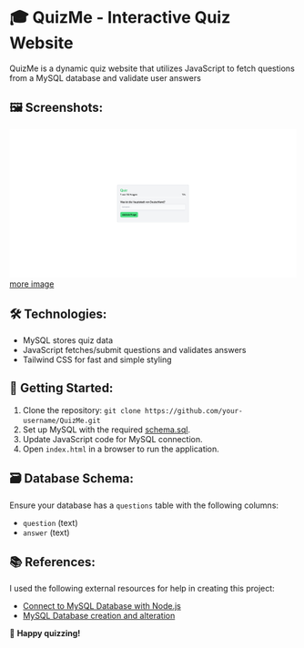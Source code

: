# 🎓 QuizMe - Interactive Quiz Website

QuizMe is a dynamic quiz website that utilizes JavaScript to fetch questions from a MySQL database and validate user answers

## 🖼️ Screenshots:
![quizpage](./.assets/quiz.png)
[more image](./.assets)

## 🛠️ Technologies:
- MySQL stores quiz data
- JavaScript fetches/submit questions and validates answers
- Tailwind CSS for fast and simple styling

## 🚀 Getting Started:
1. Clone the repository: `git clone https://github.com/your-username/QuizMe.git`
2. Set up MySQL with the required [schema.sql](./.assets/schema.sql).
3. Update JavaScript code for MySQL connection.
4. Open `index.html` in a browser to run the application.

## 🗃️ Database Schema:
Ensure your database has a `questions` table with the following columns:
- `question` (text)
- `answer` (text)

## 📚 References:
I used the following external resources for help in creating this project:
- [Connect to MySQL Database with Node.js](https://www.w3schools.com/nodejs/nodejs_mysql_create_db.asp)
- [MySQL Database creation and alteration](https://www.w3schools.com/MySQL/mysql_create_db.asp)

🎉 **Happy quizzing!**
